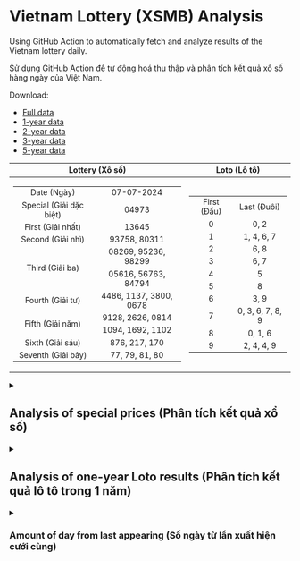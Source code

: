 # Vietnam Lottery (XSMB) Analysis

Using GitHub Action to automatically fetch and analyze results of the Vietnam lottery daily.

Sử dụng GitHub Action để tự động hoá thu thập và phân tích kết quả xổ số hàng ngày của Việt Nam.

Download:

* [Full data](https://raw.githubusercontent.com/khiemdoan/vietnam-lottery-xsmb-analysis/main/results/xsmb.csv)
* [1-year data](https://raw.githubusercontent.com/khiemdoan/vietnam-lottery-xsmb-analysis/main/results/xsmb_1_year.csv)
* [2-year data](https://raw.githubusercontent.com/khiemdoan/vietnam-lottery-xsmb-analysis/main/results/xsmb_2_year.csv)
* [3-year data](https://raw.githubusercontent.com/khiemdoan/vietnam-lottery-xsmb-analysis/main/results/xsmb_3_year.csv)
* [5-year data](https://raw.githubusercontent.com/khiemdoan/vietnam-lottery-xsmb-analysis/main/results/xsmb_5_year.csv)

| Lottery (Xổ số) | Loto (Lô tô) |
| :------------: | :----------: |
| <table><tr><td>Date (Ngày)</td><td>07-07-2024</td></tr><tr><td>Special (Giải dặc biệt)</td><td>04973</td></tr><tr><td>First (Giải nhất)</td><td>13645</td></tr><tr><td>Second (Giải nhì)</td><td>93758, 80311</td></tr><tr><td rowspan="2">Third (Giải ba)</td><td>08269, 95236, 98299</td></tr><tr><td>05616, 56763, 84794</td></tr><tr><td>Fourth (Giải tư)</td><td>4486, 1137, 3800, 0678</td></tr><tr><td rowspan="2">Fifth (Giải năm)</td><td>9128, 2626, 0814</td></tr><tr><td>1094, 1692, 1102</td></tr><tr><td>Sixth (Giải sáu)</td><td>876, 217, 170</td></tr><tr><td>Seventh (Giải bảy)</td><td>77, 79, 81, 80</td></tr></table> | <table><tr><td>First (Đầu)</td><td>Last (Đuôi)</td></tr><tr><td>0</td><td>0, 2</td></tr><tr><td>1</td><td>1, 4, 6, 7</td></tr><tr><td>2</td><td>6, 8</td></tr><tr><td>3</td><td>6, 7</td></tr><tr><td>4</td><td>5</td></tr><tr><td>5</td><td>8</td></tr><tr><td>6</td><td>3, 9</td></tr><tr><td>7</td><td>0, 3, 6, 7, 8, 9</td></tr><tr><td>8</td><td>0, 1, 6</td></tr><tr><td>9</td><td>2, 4, 4, 9</td></tr></table> |

<details>
  <summary><h2>Analysis of special prices (Phân tích kết quả xổ số)</h2></summary>
  <h3>Amount of day from last appearing (Số ngày từ lần xuất hiện cuối cùng)</h3>

  ![Delta](images/special_delta.jpg)

  <h3>Top 10 amount of day from last appearing (Top 10 số lâu chưa xuất hiện)</h3>

  ![Delta top 10](images/special_delta_top_10.jpg)
</details>

<details>
  <summary><h2>Analysis of one-year Loto results (Phân tích kết quả lô tô trong 1 năm)</h2></summary>

  Max: 125. Min: 68.

  Mean: 97.74. Standard deviation: 10.55.

  <h3>Detail (Chi tiết)</h3>

  ![Detail](images/heatmap.jpg)

  <h3>Top 10</h3>

  ![Top 10](images/top-10.jpg)

  <h3>Distribution (Phân bổ)</h3>

  ![Distribution](images/distribution.jpg)
</details>

<details>
  <summary><h3>Amount of day from last appearing (Số ngày từ lần xuất hiện cưới cùng)</h2></summary>

  ![Delta](images/delta.jpg)

  <h3>Top 10 amount of day from last appearing (Top 10 số lâu chưa xuất hiện)</h3>

  ![Delta top 10](images/delta_top_10.jpg)
</details>